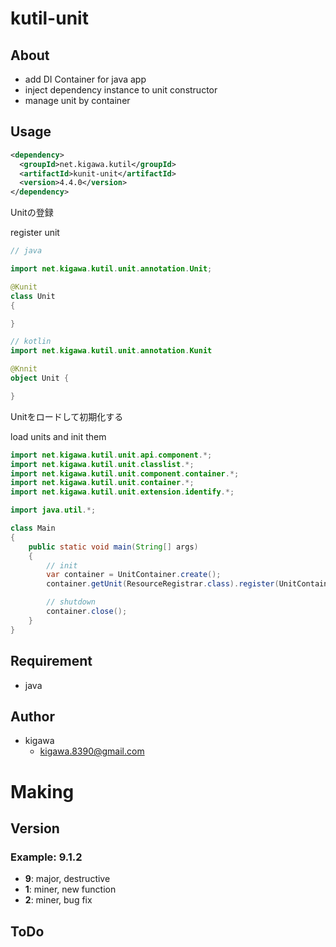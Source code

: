 # kutil-unit

## About

* add DI Container for java app
* inject dependency instance to unit constructor
* manage unit by container

## Usage

```pom.xml
<dependency>
  <groupId>net.kigawa.kutil</groupId>
  <artifactId>kunit-unit</artifactId>
  <version>4.4.0</version>
</dependency>
```

Unitの登録

register unit

```java
// java

import net.kigawa.kutil.unit.annotation.Unit;

@Kunit
class Unit
{

}
```

```kotlin
// kotlin
import net.kigawa.kutil.unit.annotation.Kunit

@Knnit
object Unit {

}
```

Unitをロードして初期化する

load units and init them

```java
import net.kigawa.kutil.unit.api.component.*;
import net.kigawa.kutil.unit.classlist.*;
import net.kigawa.kutil.unit.component.container.*;
import net.kigawa.kutil.unit.container.*;
import net.kigawa.kutil.unit.extension.identify.*;

import java.util.*;

class Main
{
    public static void main(String[] args)
    {
        // init
        var container = UnitContainer.create();
        container.getUnit(ResourceRegistrar.class).register(UnitContainerTest.class);

        // shutdown
        container.close();
    }
}
```

## Requirement

* java

## Author

* kigawa
    * kigawa.8390@gmail.com

# Making

## Version

### Example: 9.1.2

* **9**: major, destructive
* **1**: miner, new function
* **2**: miner, bug fix

## ToDo
